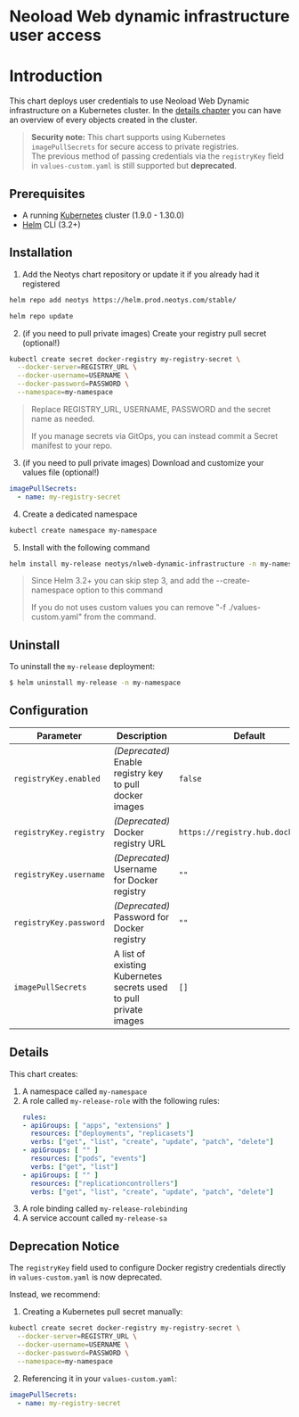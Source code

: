 
# Neoload Web dynamic infrastructure user access

# Introduction

This chart deploys user credentials to use Neoload Web Dynamic infrastructure on a Kubernetes cluster.
In the [details chapter](#details) you can have an overview of every objects created in the cluster.

> **Security note:** This chart supports using Kubernetes `imagePullSecrets` for secure access to private registries.  
> The previous method of passing credentials via the `registryKey` field in `values-custom.yaml` is still supported but **deprecated**.

## Prerequisites
- A running [Kubernetes](https://kubernetes.io/) cluster (1.9.0 - 1.30.0)
- [Helm](https://helm.sh/docs/intro/install/) CLI  (3.2+)


## Installation

1. Add the Neotys chart repository or update it if you already had it registered

```bash		
helm repo add neotys https://helm.prod.neotys.com/stable/
```

```bash		
helm repo update
```

2. (if you need to pull private images) Create your registry pull secret (optional!)

```bash
kubectl create secret docker-registry my-registry-secret \
  --docker-server=REGISTRY_URL \
  --docker-username=USERNAME \
  --docker-password=PASSWORD \
  --namespace=my-namespace
``` 
> Replace REGISTRY_URL, USERNAME, PASSWORD and the secret name as needed.
> 
> If you manage secrets via GitOps, you can instead commit a Secret manifest to your repo.

3. (if you need to pull private images) Download and customize your values file (optional!)

```yml
imagePullSecrets:
  - name: my-registry-secret
```

4. Create a dedicated namespace
```bash		
kubectl create namespace my-namespace
```

5. Install with the following command

```bash		
helm install my-release neotys/nlweb-dynamic-infrastructure -n my-namespace -f ./values-custom.yaml
```

> Since Helm 3.2+ you can skip step 3, and add the --create-namespace option to this command
> 
> If you do not uses custom values you can remove "-f ./values-custom.yaml" from the command.

## Uninstall

To uninstall the `my-release` deployment:

```bash
$ helm uninstall my-release -n my-namespace
```

## Configuration

Parameter | Description | Default
--------- | ----------- | -------
`registryKey.enabled` | *(Deprecated)* Enable registry key to pull docker images | `false`
`registryKey.registry` | *(Deprecated)* Docker registry URL | `https://registry.hub.docker.com`
`registryKey.username` | *(Deprecated)* Username for Docker registry | `""`
`registryKey.password` | *(Deprecated)* Password for Docker registry | `""`
`imagePullSecrets` | A list of existing Kubernetes secrets used to pull private images | `[]`


## Details

This chart creates:
 1. A namespace called `my-namespace`
 2. A role called `my-release-role` with the following rules:
	``` yaml
	rules:
	- apiGroups: [ "apps", "extensions" ]
	  resources: ["deployments", "replicasets"]
	  verbs: ["get", "list", "create", "update", "patch", "delete"]
	- apiGroups: [ "" ]
	  resources: ["pods", "events"]
	  verbs: ["get", "list"]
	- apiGroups: [ "" ]
	  resources: ["replicationcontrollers"]
	  verbs: ["get", "list", "create", "update", "patch", "delete"]
	```
 3. A role binding called `my-release-rolebinding`
 4. A service account called `my-release-sa`

## Deprecation Notice

The `registryKey` field used to configure Docker registry credentials directly in `values-custom.yaml` is now deprecated.

Instead, we recommend:

 1. Creating a Kubernetes pull secret manually:

```bash
kubectl create secret docker-registry my-registry-secret \
  --docker-server=REGISTRY_URL \
  --docker-username=USERNAME \
  --docker-password=PASSWORD \
  --namespace=my-namespace
```

 2. Referencing it in your `values-custom.yaml`:

``` yaml
imagePullSecrets:
  - name: my-registry-secret
```
